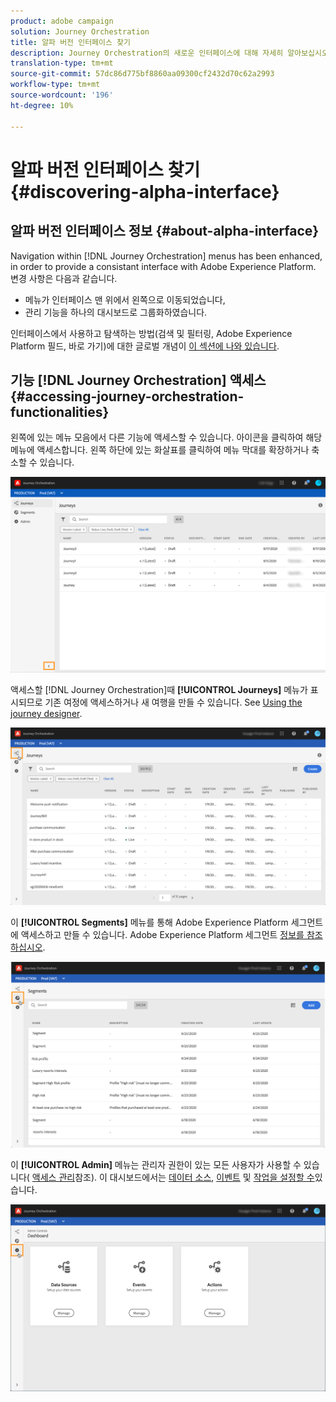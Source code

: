 ```yaml
---
product: adobe campaign
solution: Journey Orchestration
title: 알파 버전 인터페이스 찾기
description: Journey Orchestration의 새로운 인터페이스에 대해 자세히 알아보십시오.
translation-type: tm+mt
source-git-commit: 57dc86d775bf8860aa09300cf2432d70c62a2993
workflow-type: tm+mt
source-wordcount: '196'
ht-degree: 10%

---
```



# 알파 버전 인터페이스 찾기 {#discovering-alpha-interface}

## 알파 버전 인터페이스 정보 {#about-alpha-interface}

Navigation within [!DNL Journey Orchestration] menus has been enhanced, in order to provide a consistant interface with Adobe Experience Platform. 변경 사항은 다음과 같습니다.

* 메뉴가 인터페이스 맨 위에서 왼쪽으로 이동되었습니다,
* 관리 기능을 하나의 대시보드로 그룹화하였습니다.

인터페이스에서 사용하고 탐색하는 방법(검색 및 필터링, Adobe Experience Platform 필드, 바로 가기)에 대한 글로벌 개념이 [이 섹션에 나와 있습니다](../about/user-interface.md).

## 기능 [!DNL Journey Orchestration] 액세스 {#accessing-journey-orchestration-functionalities}

왼쪽에 있는 메뉴 모음에서 다른 기능에 액세스할 수 있습니다. 아이콘을 클릭하여 해당 메뉴에 액세스합니다. 왼쪽 하단에 있는 화살표를 클릭하여 메뉴 막대를 확장하거나 축소할 수 있습니다.

![](../assets/interface-journeys2.png)

액세스할 [!DNL Journey Orchestration]때 **[!UICONTROL Journeys]** 메뉴가 표시되므로 기존 여정에 액세스하거나 새 여행을 만들 수 있습니다. See [Using the journey designer](../building-journeys/using-the-journey-designer.md).

![](../assets/interface-journeys.png)

이 **[!UICONTROL Segments]** 메뉴를 통해 Adobe Experience Platform 세그먼트에 액세스하고 만들 수 있습니다. Adobe Experience Platform 세그먼트 [정보를 참조하십시오](../segment/about-segments.md).

![](../assets/interface-segments.png)

이 **[!UICONTROL Admin]** 메뉴는 관리자 권한이 있는 모든 사용자가 사용할 수 있습니다( [액세스 관리](../about/access-management.md)참조). 이 대시보드에서는 [데이터 소스](../datasource/about-data-sources.md), [이벤트](../event/about-events.md) 및 [작업을 설정할 수](../action/action.md)있습니다.

![](../assets/interface-admin-dashboard.png)

